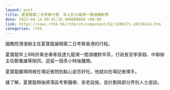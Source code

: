 ```yaml
---
layout: post
title: 夏寶龍第二日考察行程　早上於九龍灣一間酒樓飲茶
date: 2023-04-14 09:41:35.000000000 +08:00
link: https://news.rthk.hk/rthk/ch/component/k2/1696171-20230414.htm
categories: rthk
---
```


國務院港澳辦主任夏寶龍展開第二日考察香港的行程。

夏寶龍早上8時許乘坐專車抵達九龍灣一間酒樓飲早茶，行政長官李家超、中聯辦主任鄭雁雄等陪同，逗留一個多小時後離開。

夏寶龍離場時被在場記者問到點心是否好吃，他就向在場記者揮手。

據了解，夏寶龍稍後將落區考察醫療、安老設施，並計劃與部分界別人士座談。
